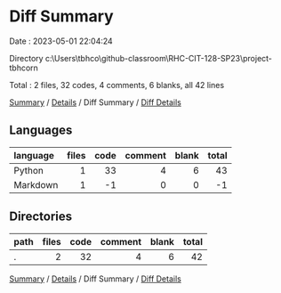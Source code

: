 # Diff Summary

Date : 2023-05-01 22:04:24

Directory c:\\Users\\tbhco\\github-classroom\\RHC-CIT-128-SP23\\project-tbhcorn

Total : 2 files,  32 codes, 4 comments, 6 blanks, all 42 lines

[Summary](results.md) / [Details](details.md) / Diff Summary / [Diff Details](diff-details.md)

## Languages
| language | files | code | comment | blank | total |
| :--- | ---: | ---: | ---: | ---: | ---: |
| Python | 1 | 33 | 4 | 6 | 43 |
| Markdown | 1 | -1 | 0 | 0 | -1 |

## Directories
| path | files | code | comment | blank | total |
| :--- | ---: | ---: | ---: | ---: | ---: |
| . | 2 | 32 | 4 | 6 | 42 |

[Summary](results.md) / [Details](details.md) / Diff Summary / [Diff Details](diff-details.md)